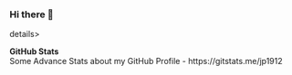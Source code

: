 ### Hi there 👋

details>	
  <summary><b>GitHub Stats</b></summary>
<img alt="" src="https://github-readme-stats.vercel.app/api?username=jp1912&count_private=true&show_icons=truehow_icons=true&hide_border=true" /> <br>
Some Advance Stats about my GitHub Profile - https://gitstats.me/jp1912<br>
  
</details>
